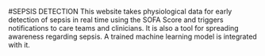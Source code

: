 #SEPSIS DETECTION
This website takes physiological data for early detection of sepsis in real time using the SOFA Score and triggers notifications to care teams and clinicians. It is also a tool for spreading awareness regarding sepsis. A trained machine learning model is integrated with it.
